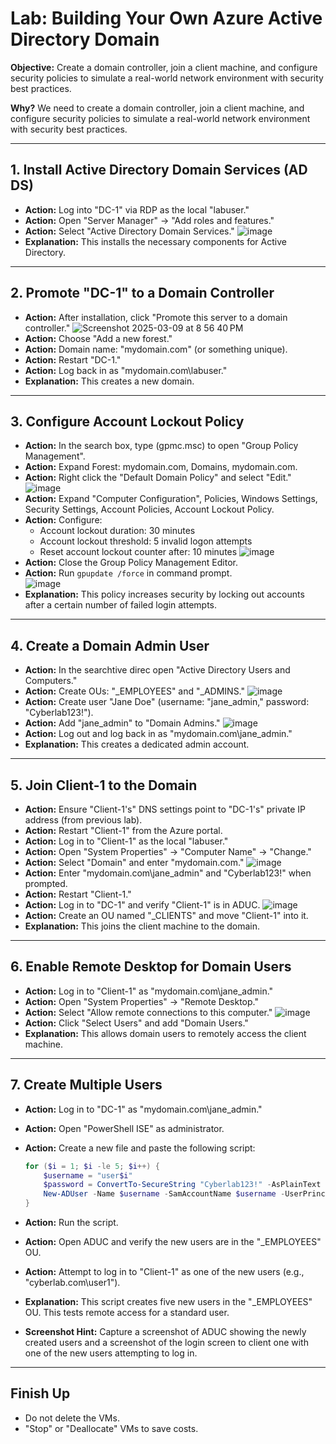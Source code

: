 # Lab: Building Your Own Azure Active Directory Domain

**Objective:**
Create a domain controller, join a client machine, and configure security policies to simulate a real-world network environment with security best practices.

**Why?**
We need to create a domain controller, join a client machine, and configure security policies to simulate a real-world network environment with security best practices.

---

## 1. Install Active Directory Domain Services (AD DS)

* **Action:** Log into "DC-1" via RDP as the local "labuser."
* **Action:** Open "Server Manager" -> "Add roles and features."
* **Action:** Select "Active Directory Domain Services."
  ![image](https://github.com/user-attachments/assets/e836c047-6125-452d-8919-825ade2bd309)
* **Explanation:** This installs the necessary components for Active Directory.


---

## 2. Promote "DC-1" to a Domain Controller

* **Action:** After installation, click "Promote this server to a domain controller."
  ![Screenshot 2025-03-09 at 8 56 40 PM](https://github.com/user-attachments/assets/673c74b8-9691-454b-a839-3eef335351fb)
* **Action:** Choose "Add a new forest."
* **Action:** Domain name: "mydomain.com" (or something unique).
* **Action:** Restart "DC-1."
* **Action:** Log back in as "mydomain.com\labuser."
* **Explanation:** This creates a new domain.


---

## 3. Configure Account Lockout Policy

* **Action:** In the search box, type (gpmc.msc) to open "Group Policy Management".
* **Action:** Expand Forest: mydomain.com, Domains, mydomain.com.
* **Action:** Right click the "Default Domain Policy" and select "Edit."
  ![image](https://github.com/user-attachments/assets/21bde3ae-c669-4ffe-8a68-14fc4825cdf7)
* **Action:** Expand "Computer Configuration", Policies, Windows Settings, Security Settings, Account Policies, Account Lockout Policy.
* **Action:** Configure:
    * Account lockout duration: 30 minutes
    * Account lockout threshold: 5 invalid logon attempts
    * Reset account lockout counter after: 10 minutes
  ![image](https://github.com/user-attachments/assets/fba0dde3-a362-4710-88f6-81b073f31ca0)
* **Action:** Close the Group Policy Management Editor.
* **Action:** Run `gpupdate /force` in command prompt.<br>
  ![image](https://github.com/user-attachments/assets/b747e6e1-26be-43af-8621-653243331d3a)
* **Explanation:** This policy increases security by locking out accounts after a certain number of failed login attempts.


---

## 4. Create a Domain Admin User

* **Action:** In the searchtive direc open "Active Directory Users and Computers."
* **Action:** Create OUs: "_EMPLOYEES" and "_ADMINS."
  ![image](https://github.com/user-attachments/assets/747bbec1-51d3-4881-af18-f96a7eefcf0e)
* **Action:** Create user "Jane Doe" (username: "jane_admin," password: "Cyberlab123!").
* **Action:** Add "jane_admin" to "Domain Admins."
  ![image](https://github.com/user-attachments/assets/db97ab11-b276-47a2-86e9-01c9845b8dda)
* **Action:** Log out and log back in as "mydomain.com\jane_admin."
* **Explanation:** This creates a dedicated admin account.


---

## 5. Join Client-1 to the Domain

* **Action:** Ensure "Client-1's" DNS settings point to "DC-1's" private IP address (from previous lab).
* **Action:** Restart "Client-1" from the Azure portal.
* **Action:** Log in to "Client-1" as the local "labuser."
* **Action:** Open "System Properties" -> "Computer Name" -> "Change."
* **Action:** Select "Domain" and enter "mydomain.com."
  ![image](https://github.com/user-attachments/assets/7e54f42b-1800-4a72-bfa9-2743903c6027)
* **Action:** Enter "mydomain.com\jane_admin" and "Cyberlab123!" when prompted.
* **Action:** Restart "Client-1."
* **Action:** Log in to "DC-1" and verify "Client-1" is in ADUC.
  ![image](https://github.com/user-attachments/assets/1a7d2212-0e5c-497e-8210-f6940bdb2d60)
* **Action:** Create an OU named "_CLIENTS" and move "Client-1" into it.
* **Explanation:** This joins the client machine to the domain.


---

## 6. Enable Remote Desktop for Domain Users

* **Action:** Log in to "Client-1" as "mydomain.com\jane_admin."
* **Action:** Open "System Properties" -> "Remote Desktop."
* **Action:** Select "Allow remote connections to this computer."
  ![image](https://github.com/user-attachments/assets/bd685ef9-7f16-4737-beab-6ee34837c7e4)
* **Action:** Click "Select Users" and add "Domain Users."
* **Explanation:** This allows domain users to remotely access the client machine.


---

## 7. Create Multiple Users

* **Action:** Log in to "DC-1" as "mydomain.com\jane_admin."
* **Action:** Open "PowerShell ISE" as administrator.
* **Action:** Create a new file and paste the following script:

    ```powershell
    for ($i = 1; $i -le 5; $i++) {
        $username = "user$i"
        $password = ConvertTo-SecureString "Cyberlab123!" -AsPlainText -Force
        New-ADUser -Name $username -SamAccountName $username -UserPrincipalName "$username@cyberlab.com" -AccountPassword $password -Enabled $true -Path "OU=_EMPLOYEES,DC=cyberlab,DC=com"
    }
    ```

* **Action:** Run the script.
* **Action:** Open ADUC and verify the new users are in the "_EMPLOYEES" OU.
* **Action:** Attempt to log in to "Client-1" as one of the new users (e.g., "cyberlab.com\user1").
* **Explanation:** This script creates five new users in the "_EMPLOYEES" OU. This tests remote access for a standard user.
* **Screenshot Hint:** Capture a screenshot of ADUC showing the newly created users and a screenshot of the login screen to client one with one of the new users attempting to log in.

---

## Finish Up

* Do not delete the VMs.
* "Stop" or "Deallocate" VMs to save costs.
